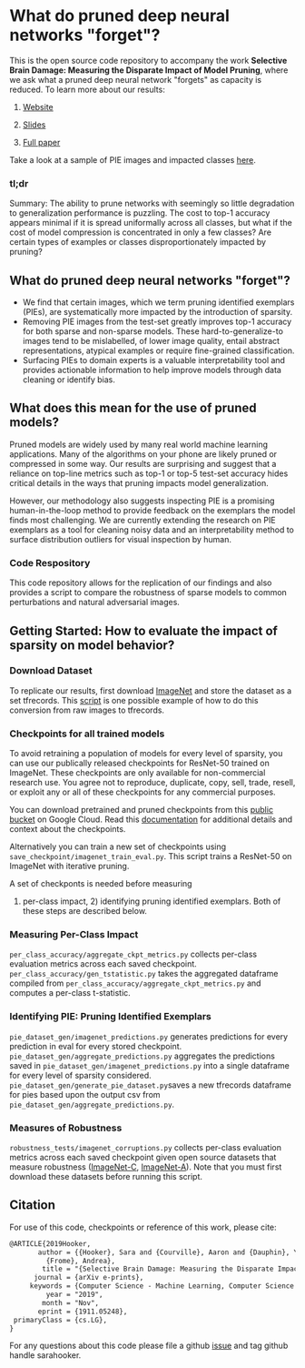 # What do pruned deep neural networks "forget"?

This is the open source code repository to accompany the work **Selective Brain Damage: Measuring the Disparate Impact of Model Pruning**, where we ask what a pruned deep neural network "forgets" as capacity is reduced. To learn more about our results:

1. [Website](https://weightpruningdamage.github.io/)

2. [Slides](https://drive.google.com/file/d/1Ry3NJ-eBzGxXsw_nK1pwx27oGAVDYnCp/view?usp=sharing)

3. [Full paper](https://arxiv.org/abs/1911.05248)


Take a look at a sample of PIE images and impacted classes [here](http://weightpruningdamage.github.io/).

### tl;dr

Summary: The ability to prune networks with seemingly so little degradation to
generalization performance is puzzling. The cost to top-1 accuracy appears
minimal if it is spread uniformally across all classes, but what if the cost of
model compression is concentrated in only a few classes? Are certain types of
examples or classes disproportionately impacted by pruning?

## What do pruned deep neural networks "forget"?

- We find that certain images, which we term pruning identified exemplars (PIEs), are systematically more impacted by the introduction of sparsity.
- Removing PIE images from the test-set greatly improves top-1 accuracy for both sparse and non-sparse models. These hard-to-generalize-to images tend to be mislabelled, of lower image quality, entail abstract representations, atypical examples or require fine-grained classification.
- Surfacing PIEs to domain experts is a valuable interpretability tool and provides actionable information to help improve models through data cleaning or identify bias.

## What does this mean for the use of pruned models?

Pruned models are widely used by many real world machine learning applications.
Many of the algorithms on your phone are likely pruned or compressed in some
way. Our results are surprising and suggest that a reliance on top-line metrics
such as top-1 or top-5 test-set accuracy hides critical details in the ways that
pruning impacts model generalization.

However, our methodology also suggests inspecting PIE is a promising human-in-the-loop method to provide feedback on the exemplars the model finds most challenging. We are currently extending the research on PIE
exemplars as a tool for cleaning noisy data and an interpretability method to surface
distribution outliers for visual inspection by human.

### Code Respository

This code repository allows for the replication of our findings and also provides a script to compare the robustness of sparse models to common perturbations and natural adversarial images.

## Getting Started: How to evaluate the impact of sparsity on model behavior?

### Download Dataset

To replicate our results, first download [ImageNet](http://www.image-net.org/) and store the dataset as a set tfrecords. This [script](https://github.com/tensorflow/models/blob/master/research/inception/inception/data/build_image_data.py) is one possible example of how to do this conversion from raw images to tfrecords.

### Checkpoints for all trained models

To avoid retraining a population of models for every level of sparsity, you can use our publically released checkpoints for ResNet-50 trained on ImageNet. These checkpoints are only available for non-commercial research use. You agree not to reproduce, duplicate, copy, sell, trade, resell, or exploit any or all of these checkpoints for any commercial purposes.

You can download pretrained and pruned checkpoints from this [public bucket](https://console.cloud.google.com/storage/browser/gresearch/pruning_identified_exemplars/) on Google Cloud.  Read this [documentation](https://drive.google.com/file/d/1AIUsd0qv7-HYCW0RFnH30uWVhVateksF/view?usp=sharing) for additional details and context about the checkpoints.

Alternatively you can train a new set of checkpoints using `save_checkpoint/imagenet_train_eval.py`. This script trains a ResNet-50 on ImageNet with
iterative pruning.

A set of checkponts is needed before measuring
1) per-class impact, 2) identifying pruning identified exemplars. Both of these steps are described below.

### Measuring Per-Class Impact

`per_class_accuracy/aggregate_ckpt_metrics.py` collects per-class evaluation metrics across each saved checkpoint.
`per_class_accuracy/gen_tstatistic.py` takes the aggregated dataframe compiled from `per_class_accuracy/aggregate_ckpt_metrics.py` and computes a per-class t-statistic.

### Identifying PIE: Pruning Identified Exemplars

`pie_dataset_gen/imagenet_predictions.py` generates predictions for every prediction in eval for every stored checkpoint.
`pie_dataset_gen/aggregate_predictions.py` aggregates the predictions saved in `pie_dataset_gen/imagenet_predictions.py` into a single dataframe for every level of sparsity considered.
`pie_dataset_gen/generate_pie_dataset.py`saves a new tfrecords dataframe for pies based upon the output csv from `pie_dataset_gen/aggregate_predictions.py`.

### Measures of Robustness

`robustness_tests/imagenet_corruptions.py` collects per-class evaluation metrics across each saved checkpoint given open source datasets that measure robustness ([ImageNet-C](https://github.com/hendrycks/robustness), [ImageNet-A](https://github.com/hendrycks/natural-adv-examples)). Note that you must first download these datasets before running this script.

## Citation

For use of this code, checkpoints or reference of this work, please cite:

```latex
@ARTICLE{2019Hooker,
       author = {{Hooker}, Sara and {Courville}, Aaron and {Dauphin}, Yann and
         {Frome}, Andrea},
        title = "{Selective Brain Damage: Measuring the Disparate Impact of Model Pruning}",
      journal = {arXiv e-prints},
     keywords = {Computer Science - Machine Learning, Computer Science - Artificial Intelligence, Computer Science - Computer Vision and Pattern Recognition, Statistics - Machine Learning},
         year = "2019",
        month = "Nov",
       eprint = {1911.05248},
 primaryClass = {cs.LG},
}
```

For any questions about this code please file a github [issue](https://github.com/google-research/google-research/issues) and tag github handle sarahooker.




